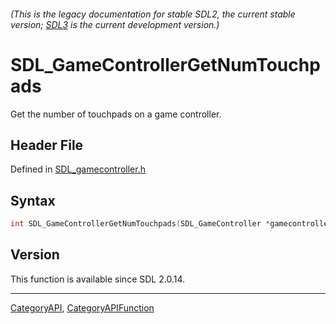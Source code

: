 ###### (This is the legacy documentation for stable SDL2, the current stable version; [SDL3](https://wiki.libsdl.org/SDL3/) is the current development version.)
# SDL_GameControllerGetNumTouchpads

Get the number of touchpads on a game controller.

## Header File

Defined in [SDL_gamecontroller.h](https://github.com/libsdl-org/SDL/blob/SDL2/include/SDL_gamecontroller.h)

## Syntax

```c
int SDL_GameControllerGetNumTouchpads(SDL_GameController *gamecontroller);

```

## Version

This function is available since SDL 2.0.14.

----
[CategoryAPI](CategoryAPI), [CategoryAPIFunction](CategoryAPIFunction)


